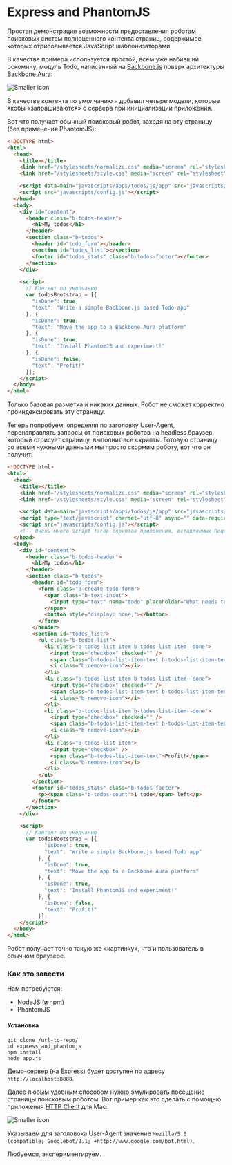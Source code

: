 # Express and PhantomJS

Простая демонстрация возможности предоставления роботам поисковых систем полноценного контента страниц, содержимое которых отрисовывается JavaScript шаблонизаторами.

В качестве примера используется простой, всем уже набивший оскомину, модуль Todo, написанный на [Backbone.js](http://backbonejs.org/) поверх архитектуры [Backbone Aura](https://github.com/addyosmani/backbone-aura]):

![Smaller icon](http://i.imgur.com/r667P.png "Page screenshot.")

В качестве контента по умолчанию я добавил четыре модели, которые якобы «запрашиваются» с сервера при инициализации приложения.

Вот что получает обычный поисковый робот, заходя на эту страницу (без применения PhantomJS):

```html
<!DOCTYPE html>
<html>
  <head>
    <title></title>
    <link href="/stylesheets/normalize.css" media="screen" rel="stylesheet" />
    <link href="/stylesheets/style.css" media="screen" rel="stylesheet" />

    <script data-main="javascripts/apps/todos/js/app" src="javascripts/extensions/backbone/lib/require.js"></script>
    <script src="javascripts/config.js"></script>
  </head>
  <body>
    <div id="content">
	  <header class="b-todos-header">
	    <h1>My todos</h1>
	  </header>
	  <section class="b-todos">
	    <header id="todo_form"></header>
	    <section id="todos_list"></section>
	    <footer id="todos_stats" class="b-todos-footer"></footer>
	  </section>
	</div>

	<script>
	  // Контент по умолчанию
	  var todosBootstrap = [{
        "isDone": true,
        "text": "Write a simple Backbone.js based Todo app"
      }, {
        "isDone": true,
        "text": "Move the app to a Backbone Aura platform"
      }, {
        "isDone": true,
        "text": "Install PhantomJS and experiment!"
      }, {
        "isDone": false,
        "text": "Profit!"
      }];
	</script>
  </body>
</html>
```

Только базовая разметка и никаких данных. Робот не сможет корректно проиндексировать эту страницу.

Теперь попробуем, определяя по заголовку User-Agent, перенаправлять запросы от поисковых роботов на headless браузер, который отрисует страницу, выполнит все скрипты. Готовую страницу со всеми нужными данными мы просто скормим роботу, вот что он получит:

```html
<!DOCTYPE html>
<html>
  <head>
    <title></title>
    <link href="/stylesheets/normalize.css" media="screen" rel="stylesheet">
    <link href="/stylesheets/style.css" media="screen" rel="stylesheet">

    <script data-main="javascripts/apps/todos/js/app" src="javascripts/extensions/backbone/lib/require.js"></script>
    <script type="text/javascript" charset="utf-8" async="" data-requirecontext="_" data-requiremodule="app" src="javascripts/apps/todos/js/app.js"></script>
    <script src="javascripts/config.js"></script>
    <!-- Очень много script тэгов скриптов приложения, вставляемых RequireJS ... -->
  </head>
  <body>
    <div id="content">
      <header class="b-todos-header">
        <h1>My todos</h1>
      </header>
      <section class="b-todos">
        <header id="todo_form">
          <form class="b-create-todo-form">
            <span class="b-text-input">
              <input type="text" name="todo" placeholder="What needs to be done?">
            </span>
            <button style="display: none;"></button>
          </form>
        </header>
        <section id="todos_list">
          <ul class="b-todos-list">
            <li class="b-todos-list-item b-todos-list-item--done">
              <input type="checkbox" checked="" />
              <span class="b-todos-list-item-text b-todos-list-item-text--done">Write a simple Backbone.js based Todo app</span>
              <i class="b-remove-icon"></i>
            </li>
            <li class="b-todos-list-item b-todos-list-item--done">
              <input type="checkbox" checked="" />
              <span class="b-todos-list-item-text b-todos-list-item-text--done">Move the app to a Backbone Aura platform</span>
              <i class="b-remove-icon"></i>
            </li>
            <li class="b-todos-list-item b-todos-list-item--done">
              <input type="checkbox" checked="" />
              <span class="b-todos-list-item-text b-todos-list-item-text--done">Install PhantomJS and experiment!</span>
              <i class="b-remove-icon"></i>
            </li>
            <li class="b-todos-list-item">
              <input type="checkbox" />
              <span class="b-todos-list-item-text">Profit!</span>
              <i class="b-remove-icon"></i>
            </li>
          </ul>
        </section>
        <footer id="todos_stats" class="b-todos-footer">
          <p><span class="b-todos-count">1 todo</span> left</p>
        </footer>
      </section>
    </div>

    <script>
      // Контент по умолчанию
      var todosBootstrap = [{
            "isDone": true,
            "text": "Write a simple Backbone.js based Todo app"
          }, {
            "isDone": true,
            "text": "Move the app to a Backbone Aura platform"
          }, {
            "isDone": true,
            "text": "Install PhantomJS and experiment!"
          }, {
            "isDone": false,
            "text": "Profit!"
          }];
    </script>
  </body>
</html>
```

Робот получает точно такую же «картинку», что и пользователь в обычном браузере.

### Как это завести

Нам потребуются:

* NodeJS (и [npm](https://github.com/isaacs/npm)) 
* PhantomJS

#### Установка

```
git clone /url-to-repo/
cd express_and_phantomjs
npm install
node app.js
```

Демо-сервер (на [Express](http://expressjs.com/)) будет доступен по адресу `http://localhost:8888`.

Далее любым удобным способом нужно эмулировать посещение страницы поисковым роботом. Вот пример как это сделать с помощью приложения [HTTP Client](http://ditchnet.org/httpclient/) для Mac:

![Smaller icon](http://imgur.com/y7EPF.png "Response screenshot.")

Указываем для заголовока User-Agent значение `Mozilla/5.0 (compatible; Googlebot/2.1; +http://www.google.com/bot.html)`.

Любуемся, экспериментируем.